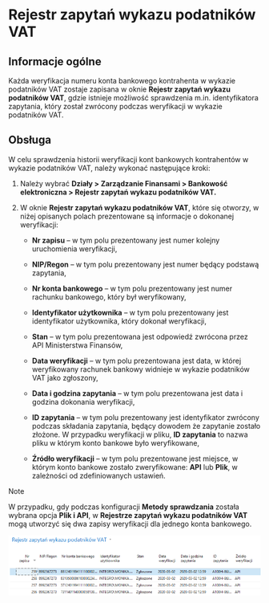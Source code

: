 # Rejestr zapytań wykazu podatników VAT 

## Informacje ogólne

Każda weryfikacja numeru konta bankowego kontrahenta w wykazie
podatników VAT zostaje zapisana w oknie **Rejestr zapytań wykazu
podatników VAT**, gdzie istnieje możliwość sprawdzenia m.in.
identyfikatora zapytania, który został zwrócony podczas weryfikacji w
wykazie podatników VAT.

## Obsługa

W celu sprawdzenia historii weryfikacji kont bankowych kontrahentów w
wykazie podatników VAT, należy wykonać następujące kroki:

1.  Należy wybrać **Działy \> Zarządzanie Finansami \> Bankowość
    elektroniczna \> Rejestr zapytań wykazu podatników VAT.**

2.  W oknie **Rejestr zapytań wykazu podatników VAT**, które się otworzy,
    w niżej opisanych polach prezentowane są informacje o dokonanej
    weryfikacji:

    -   **Nr zapisu** – w tym polu prezentowany jest numer kolejny
        uruchomienia weryfikacji,
    
    -   **NIP/Regon** – w tym polu prezentowany jest numer będący podstawą
        zapytania,
    
    -   **Nr konta bankowego** – w tym polu prezentowany jest numer rachunku
        bankowego, który był weryfikowany,
    
    -   **Identyfikator użytkownika** – w tym polu prezentowany jest
        identyfikator użytkownika, który dokonał weryfikacji,
    
    -   **Stan** – w tym polu prezentowana jest odpowiedź zwrócona przez API
        Ministerstwa Finansów,
    
    -   **Data weryfikacji** – w tym polu prezentowana jest data, w której
        weryfikowany rachunek bankowy widnieje w wykazie podatników VAT jako
        zgłoszony,
    
    -   **Data i godzina zapytania** – w tym polu prezentowana jest data i
        godzina dokonania weryfikacji,
    
    -   **ID zapytania** – w tym polu prezentowany jest identyfikator
        zwrócony podczas składania zapytania, będący dowodem że zapytanie
        zostało złożone. W przypadku weryfikacji w pliku, **ID zapytania**
        to nazwa pliku w którym konto bankowe było weryfikowane,
    
    -   **Źródło weryfikacji** – w tym polu prezentowane jest miejsce, w
        którym konto bankowe zostało zweryfikowane: **API** lub **Plik**, w
        zależności od zdefiniowanych ustawień.

>[!NOTE]
>W przypadku, gdy podczas konfiguracji **Metody
sprawdzania** została wybrana opcja **Plik i API**, w **Rejestrze
zapytań wykazu podatników VAT** mogą utworzyć się dwa zapisy
weryfikacji dla jednego konta bankowego.

![](media/image232.png)